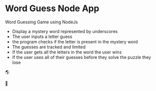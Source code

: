 # Word Guess Node App
Word Guessing Game using NodeJs

* Display a mystery word represented by underscores
* The user inputs a letter guess
* the program checks if the letter is present in the mystery word
* The guesses are tracked and limited
* If the user gets all the letters in the word the user wins
* If the user uses all of their guesses before they solve the puzzle they lose

:earth_americas:

:water_buffalo:







